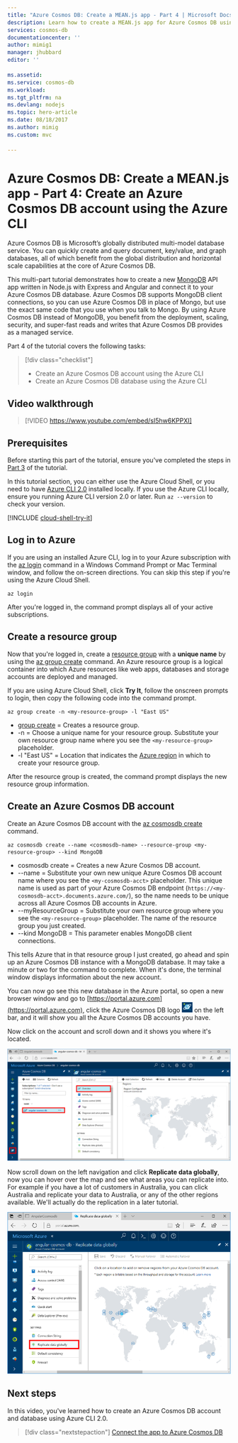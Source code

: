 ```yaml
---
title: "Azure Cosmos DB: Create a MEAN.js app - Part 4 | Microsoft Docs"
description: Learn how to create a MEAN.js app for Azure Cosmos DB using the exact same APIs you use for MongoDB. 
services: cosmos-db
documentationcenter: ''
author: mimig1
manager: jhubbard
editor: ''

ms.assetid: 
ms.service: cosmos-db
ms.workload: 
ms.tgt_pltfrm: na
ms.devlang: nodejs
ms.topic: hero-article
ms.date: 08/18/2017
ms.author: mimig
ms.custom: mvc

---
```

# Azure Cosmos DB: Create a MEAN.js app - Part 4: Create an Azure Cosmos DB account using the Azure CLI

Azure Cosmos DB is Microsoft’s globally distributed multi-model database service. You can quickly create and query document, key/value, and graph databases, all of which benefit from the global distribution and horizontal scale capabilities at the core of Azure Cosmos DB. 

This multi-part tutorial demonstrates how to create a new [MongoDB](mongodb-introduction.md) API app written in Node.js with Express and Angular and connect it to your Azure Cosmos DB database. Azure Cosmos DB supports MongoDB client connections, so you can use Azure Cosmos DB in place of Mongo, but use the exact same code that you use when you talk to Mongo. By using Azure Cosmos DB instead of MongoDB, you benefit from the deployment, scaling, security, and super-fast reads and writes that Azure Cosmos DB provides as a managed service. 

Part 4 of the tutorial covers the following tasks:

> [!div class="checklist"]
> * Create an Azure Cosmos DB account using the Azure CLI
> * Create an Azure Cosmos DB database using the Azure CLI

## Video walkthrough

> [!VIDEO https://www.youtube.com/embed/sI5hw6KPPXI]

## Prerequisites

Before starting this part of the tutorial, ensure you've completed the steps in [Part 3](tutorial-develop-mongodb-nodejs-part3.md) of the tutorial. 

In this tutorial section, you can either use the Azure Cloud Shell, or you need to have [Azure CLI 2.0](https://docs.microsoft.com/en-us/cli/azure/install-azure-cli) installed locally. If you use the Azure CLI locally, ensure you running Azure CLI version 2.0 or later. Run `az --version` to check your version. 

[!INCLUDE [cloud-shell-try-it](../../includes/cloud-shell-try-it.md)]

## Log in to Azure

If you are using an installed Azure CLI, log in to your Azure subscription with the [az login](/cli/azure/#login) command in a Windows Command Prompt or Mac Terminal window, and follow the on-screen directions. You can skip this step if you're using the Azure Cloud Shell.

```azurecli
az login 
``` 

After you're logged in, the command prompt displays all of your active subscriptions.

## Create a resource group

Now that you're logged in, create a [resource group](../azure-resource-manager/resource-group-overview.md) with a **unique name** by using the [az group create](/cli/azure/group#create) command. An Azure resource group is a logical container into which Azure resources like web apps, databases and storage accounts are deployed and managed. 

If you are using Azure Cloud Shell, click **Try It**, follow the onscreen prompts to login, then copy the following code into the command prompt.

```azurecli-interactive
az group create -n <my-resource-group> -l "East US"
```

* [group create](/cli/azure/group#create) = Creates a resource group.
* -n <my-resource-group> = Choose a unique name for your resource group. Substitute your own resource group name where you see the `<my-resource-group>` placeholder. 
* -l "East US" = Location that indicates the [Azure region](https://azure.microsoft.com/regions/) in which to create your resource group. 

After the resource group is created, the command prompt displays the new resource group information.    

## Create an Azure Cosmos DB account

Create an Azure Cosmos DB account with the [az cosmosdb create](/cli/azure/cosmosdb#create) command.

```azurecli-interactive
az cosmosdb create --name <cosmosdb-name> --resource-group <my-resource-group> --kind MongoDB
```

* cosmosdb create = Creates a new Azure Cosmos DB account.
* --name = Substitute your own new unique Azure Cosmos DB account name where you see the `<my-cosmosdb-acct>` placeholder. This unique name is used as part of your Azure Cosmos DB endpoint (`https://<my-cosmosdb-acct>.documents.azure.com/`), so the name needs to be unique across all Azure Cosmos DB accounts in Azure.
* --myResourceGroup = Substitute your own resource group where you see the `<my-resource-group>` placeholder. The name of the resource group you just created. 
* --kind MongoDB = This parameter enables MongoDB client connections.

This tells Azure that in that resource group I just created, go ahead and spin up an Azure Cosmos DB instance with a MongoDB database. It may take a minute or two for the command to complete. When it's done, the terminal window displays information about the new account. 

You can now go see this new database in the Azure portal, so open a new browser window and go to [https://portal.azure.com](https://portal.azure.com), click the Azure Cosmos DB logo ![Azure Cosmos DB icon in the Azure portal](./media/tutorial-develop-mongodb-nodejs-part4/azure-cosmos-db-icon.png) on the left bar, and it will show you all the Azure Cosmos DB accounts you have.

Now click on the account and scroll down and it shows you where it's located. 

![New Azure Cosmos DB account in the Azure portal](./media/tutorial-develop-mongodb-nodejs-part4/azure-cosmos-db-angular-portal.png)

Now scroll down on the left navigation and click **Replicate data globally**, now you can hover over the map and see what areas you can replicate into. For example if you have a lot of customers in Australia, you can click Australia and replicate your data to Australia, or any of the other regions available. We'll actually do the replication in a later tutorial.

![New Azure Cosmos DB account in the Azure portal](./media/tutorial-develop-mongodb-nodejs-part4/azure-cosmos-db-replicate-portal.png)

## Next steps

In this video, you've learned how to create an Azure Cosmos DB account and database using Azure CLI 2.0. 

> [!div class="nextstepaction"]
> [Connect the app to Azure Cosmos DB](tutorial-develop-mongodb-nodejs-part5.md)
